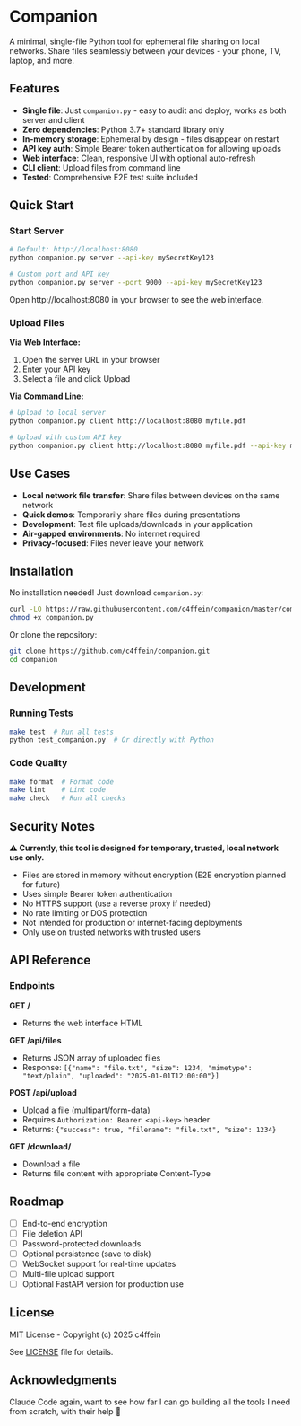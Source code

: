 # Companion

A minimal, single-file Python tool for ephemeral file sharing on local networks. Share files seamlessly between your devices - your phone, TV, laptop, and more.

## Features

- **Single file**: Just `companion.py` - easy to audit and deploy, works as both server and client
- **Zero dependencies**: Python 3.7+ standard library only
- **In-memory storage**: Ephemeral by design - files disappear on restart
- **API key auth**: Simple Bearer token authentication for allowing uploads
- **Web interface**: Clean, responsive UI with optional auto-refresh
- **CLI client**: Upload files from command line
- **Tested**: Comprehensive E2E test suite included

## Quick Start

### Start Server

```bash
# Default: http://localhost:8080
python companion.py server --api-key mySecretKey123

# Custom port and API key
python companion.py server --port 9000 --api-key mySecretKey123
```

Open http://localhost:8080 in your browser to see the web interface.

### Upload Files

**Via Web Interface:**
1. Open the server URL in your browser
2. Enter your API key
3. Select a file and click Upload

**Via Command Line:**
```bash
# Upload to local server
python companion.py client http://localhost:8080 myfile.pdf

# Upload with custom API key
python companion.py client http://localhost:8080 myfile.pdf --api-key mySecretKey123
```

## Use Cases

- **Local network file transfer**: Share files between devices on the same network
- **Quick demos**: Temporarily share files during presentations
- **Development**: Test file uploads/downloads in your application
- **Air-gapped environments**: No internet required
- **Privacy-focused**: Files never leave your network

## Installation

No installation needed! Just download `companion.py`:

```bash
curl -LO https://raw.githubusercontent.com/c4ffein/companion/master/companion.py
chmod +x companion.py
```

Or clone the repository:

```bash
git clone https://github.com/c4ffein/companion.git
cd companion
```

## Development

### Running Tests

```bash
make test  # Run all tests
python test_companion.py  # Or directly with Python
```

### Code Quality

```bash
make format  # Format code
make lint    # Lint code
make check   # Run all checks
```

## Security Notes

**⚠️ Currently, this tool is designed for temporary, trusted, local network use only.**

- Files are stored in memory without encryption (E2E encryption planned for future)
- Uses simple Bearer token authentication
- No HTTPS support (use a reverse proxy if needed)
- No rate limiting or DOS protection
- Not intended for production or internet-facing deployments
- Only use on trusted networks with trusted users

## API Reference

### Endpoints

**GET /**
- Returns the web interface HTML

**GET /api/files**
- Returns JSON array of uploaded files
- Response: `[{"name": "file.txt", "size": 1234, "mimetype": "text/plain", "uploaded": "2025-01-01T12:00:00"}]`

**POST /api/upload**
- Upload a file (multipart/form-data)
- Requires `Authorization: Bearer <api-key>` header
- Returns: `{"success": true, "filename": "file.txt", "size": 1234}`

**GET /download/<filename>**
- Download a file
- Returns file content with appropriate Content-Type

## Roadmap

- [ ] End-to-end encryption
- [ ] File deletion API
- [ ] Password-protected downloads
- [ ] Optional persistence (save to disk)
- [ ] WebSocket support for real-time updates
- [ ] Multi-file upload support
- [ ] Optional FastAPI version for production use

## License

MIT License - Copyright (c) 2025 c4ffein

See [LICENSE](LICENSE) file for details.

## Acknowledgments

Claude Code again, want to see how far I can go building all the tools I need from scratch, with their help 👀
